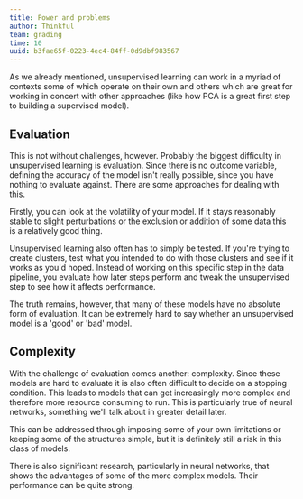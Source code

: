 ```yaml
---
title: Power and problems
author: Thinkful
team: grading
time: 10
uuid: b3fae65f-0223-4ec4-84ff-0d9dbf983567
---
```


As we already mentioned, unsupervised learning can work in a myriad of contexts some of which operate on their own and others which are great for working in concert with other approaches (like how PCA is a great first step to building a supervised model).


## Evaluation

This is not without challenges, however. Probably the biggest difficulty in unsupervised learning is evaluation. Since there is no outcome variable, defining the accuracy of the model isn't really possible, since you have nothing to evaluate against. There are some approaches for dealing with this.

Firstly, you can look at the volatility of your model. If it stays reasonably stable to slight perturbations or the exclusion or addition of some data this is a relatively good thing.

Unsupervised learning also often has to simply be tested. If you're trying to create clusters, test what you intended to do with those clusters and see if it works as you'd hoped. Instead of working on this specific step in the data pipeline, you evaluate how later steps perform and tweak the unsupervised step to see how it affects performance.

The truth remains, however, that many of these models have no absolute form of evaluation. It can be extremely hard to say whether an unsupervised model is a 'good' or 'bad' model.


## Complexity

With the challenge of evaluation comes another: complexity. Since these models are hard to evaluate it is also often difficult to decide on a stopping condition. This leads to models that can get increasingly more complex and therefore more resource consuming to run. This is particularly true of neural networks, something we'll talk about in greater detail later.

This can be addressed through imposing some of your own limitations or keeping some of the structures simple, but it is definitely still a risk in this class of models.

There is also significant research, particularly in neural networks, that shows the advantages of some of the more complex models. Their performance can be quite strong.

